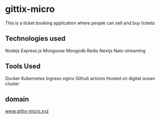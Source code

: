 # gittix-micro

This is a ticket booking application where people can sell and buy tickets

## Technologies used

Nodejs
Express.js
Mongoose
Mongodb
Redis
Nextjs
Nats-streaming

## Tools Used

Docker
Kubernetes
Ingress-nginx
Github actions
Hosted on digital ocean cluster

## domain

www.gittix-micro.xyz
